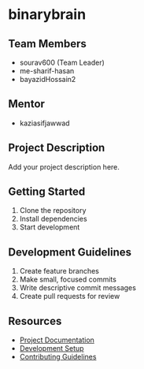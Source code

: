 # binarybrain

## Team Members
- sourav600 (Team Leader)
- me-sharif-hasan
- bayazidHossain2

## Mentor
- kaziasifjawwad

## Project Description
Add your project description here.

## Getting Started
1. Clone the repository
2. Install dependencies
3. Start development

## Development Guidelines
1. Create feature branches
2. Make small, focused commits
3. Write descriptive commit messages
4. Create pull requests for review

## Resources
- [Project Documentation](docs/)
- [Development Setup](docs/setup.md)
- [Contributing Guidelines](CONTRIBUTING.md)
